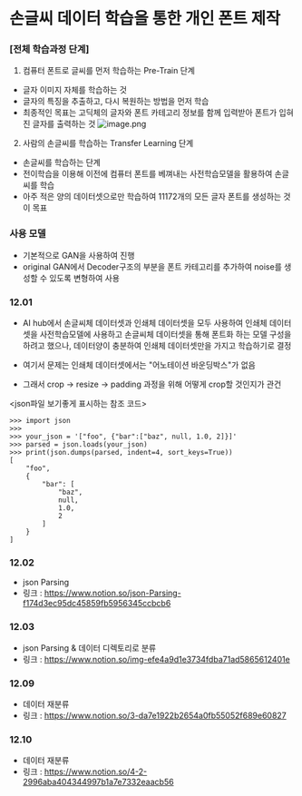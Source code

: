 # 손글씨 데이터 학습을 통한 개인 폰트 제작


### [전체 학습과정 단계]
1) 컴퓨터 폰트로 글씨를 먼저 학습하는 Pre-Train 단계
- 글자 이미지 자체를 학습하는 것
- 글자의 특징을 추출하고, 다시 복원하는 방법을 먼저 학습
- 최종적인 목표는 고딕체의 글자와 폰트 카테고리 정보를 함께 입력받아 폰트가 입혀진 글자를 출력하는 것
![image.png](attachment:image.png)

2) 사람의 손글씨를 학습하는 Transfer Learning 단계
- 손글씨를 학습하는 단계
- 전이학습을 이용해 이전에 컴퓨터 폰트를 베껴내는 사전학습모델을 활용하여 손글씨를 학습
 - 아주 적은 양의 데이터셋으로만 학습하여 11172개의 모든 글자 폰트를 생성하는 것이 목표


### 사용 모델
- 기본적으로 GAN을 사용하여 진행
- original GAN에서 Decoder구조의 부분을 폰트 카테고리를 추가하여 noise를 생성할 수 있도록 변형하여 사용


### 12.01
- AI hub에서 손글씨체 데이터셋과 인쇄체 데이터셋을 모두 사용하여 인쇄체 데이터셋을 사전학습모델에 사용하고 손글씨체 데이터셋을 통해 폰트화 하는 모델 구성을 하려고 했으나, 데이터양이 충분하여 인쇄체 데이터셋만을 가지고 학습하기로 결정

- 여기서 문제는 인쇄체 데이터셋에서는 "어노테이션 바운딩박스"가 없음
- 그래서 crop -> resize -> padding 과정을 위해 어떻게 crop할 것인지가 관건

<json파일 보기좋게 표시하는 참조 코드>

```
>>> import json
>>>
>>> your_json = '["foo", {"bar":["baz", null, 1.0, 2]}]'
>>> parsed = json.loads(your_json)
>>> print(json.dumps(parsed, indent=4, sort_keys=True))
[
    "foo", 
    {
        "bar": [
            "baz", 
            null, 
            1.0, 
            2
        ]
    }
]
```


### 12.02
- json Parsing
- 링크 : https://www.notion.so/json-Parsing-f174d3ec95dc45859fb5956345ccbcb6

### 12.03
- json Parsing & 데이터 디렉토리로 분류
- 링크 : https://www.notion.so/img-efe4a9d1e3734fdba71ad5865612401e

### 12.09
- 데이터 재분류
- 링크 : https://www.notion.so/3-da7e1922b2654a0fb55052f689e60827

### 12.10
- 데이터 재분류
- 링크 : https://www.notion.so/4-2-2996aba404344997b1a7e7332eaacb56
